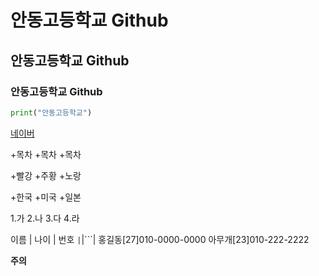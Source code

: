 # 안동고등학교 Github
## 안동고등학교 Github
### 안동고등학교 Github

```python
print("안동고등학교")
```
[네이버](www.naver.com)

+목차
 +목차
   +목차

+빨강
 +주황
  +노랑

+한국
 +미국
  +일본

1.가
2.나
3.다
4.라

이름 | 나이 | 번호
```|```|```|
홍길동[27]010-0000-0000
아무개[23]010-222-2222

**주의**
